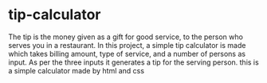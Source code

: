 # tip-calculator
The tip is the money given as a gift for good service, to the person who serves you in a restaurant. In this project, a simple tip calculator is made which takes billing amount, type of service, and a number of persons as input. As per the three inputs it generates a tip for the serving person.
this is a simple calculator made by html and css
